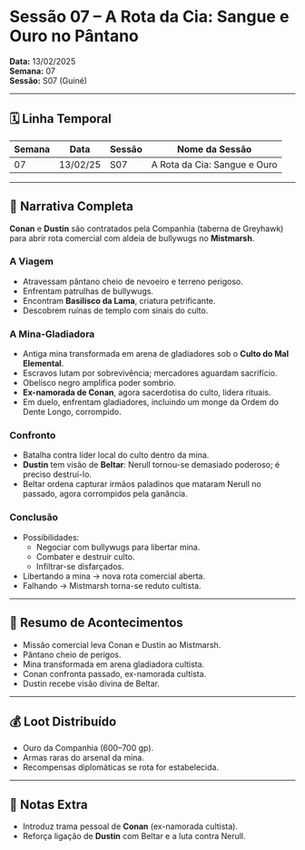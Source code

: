 # Sessão 07 – A Rota da Cia: Sangue e Ouro no Pântano  
**Data:** 13/02/2025  
**Semana:** 07  
**Sessão:** S07 (Guiné)  

---

## 🗓 Linha Temporal
| Semana | Data      | Sessão | Nome da Sessão               |
|--------|-----------|--------|-------------------------------|
| 07     | 13/02/25  | S07    | A Rota da Cia: Sangue e Ouro |

---

## 📖 Narrativa Completa
**Conan** e **Dustin** são contratados pela Companhia (taberna de Greyhawk) para abrir rota comercial com aldeia de bullywugs no **Mistmarsh**.  

### A Viagem
- Atravessam pântano cheio de nevoeiro e terreno perigoso.  
- Enfrentam patrulhas de bullywugs.  
- Encontram **Basilisco da Lama**, criatura petrificante.  
- Descobrem ruínas de templo com sinais do culto.  

### A Mina-Gladiadora
- Antiga mina transformada em arena de gladiadores sob o **Culto do Mal Elemental**.  
- Escravos lutam por sobrevivência; mercadores aguardam sacrifício.  
- Obelisco negro amplifica poder sombrio.  
- **Ex-namorada de Conan**, agora sacerdotisa do culto, lidera rituais.  
- Em duelo, enfrentam gladiadores, incluindo um monge da Ordem do Dente Longo, corrompido.  

### Confronto
- Batalha contra líder local do culto dentro da mina.  
- **Dustin** tem visão de **Beltar**: Nerull tornou-se demasiado poderoso; é preciso destruí-lo.  
- Beltar ordena capturar irmãos paladinos que mataram Nerull no passado, agora corrompidos pela ganância.  

### Conclusão
- Possibilidades:  
  - Negociar com bullywugs para libertar mina.  
  - Combater e destruir culto.  
  - Infiltrar-se disfarçados.  
- Libertando a mina → nova rota comercial aberta.  
- Falhando → Mistmarsh torna-se reduto cultista.  

---

## 🎲 Resumo de Acontecimentos
- Missão comercial leva Conan e Dustin ao Mistmarsh.  
- Pântano cheio de perigos.  
- Mina transformada em arena gladiadora cultista.  
- Conan confronta passado, ex-namorada cultista.  
- Dustin recebe visão divina de Beltar.  

---

## 💰 Loot Distribuído
- Ouro da Companhia (600–700 gp).  
- Armas raras do arsenal da mina.  
- Recompensas diplomáticas se rota for estabelecida.  

---

## 🧾 Notas Extra
- Introduz trama pessoal de **Conan** (ex-namorada cultista).  
- Reforça ligação de **Dustin** com Beltar e a luta contra Nerull.  
